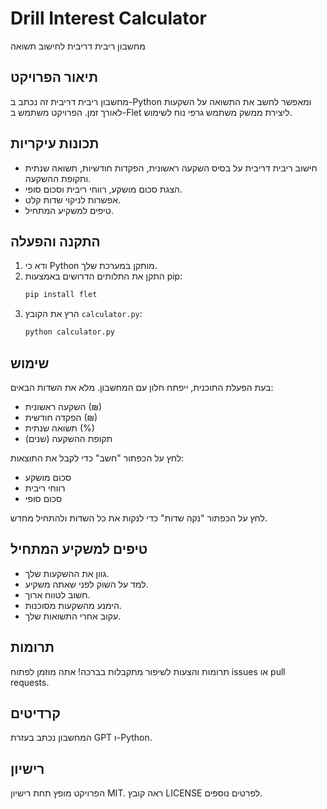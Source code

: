 # Drill Interest Calculator

מחשבון ריבית דריבית לחישוב תשואה

## תיאור הפרויקט
מחשבון ריבית דריבית זה נכתב ב-Python ומאפשר לחשב את התשואה על השקעות לאורך זמן. הפרויקט משתמש ב-Flet ליצירת ממשק משתמש גרפי נוח לשימוש.

## תכונות עיקריות
- חישוב ריבית דריבית על בסיס השקעה ראשונית, הפקדות חודשיות, תשואה שנתית ותקופת ההשקעה.
- הצגת סכום מושקע, רווחי ריבית וסכום סופי.
- אפשרות לניקוי שדות קלט.
- טיפים למשקיע המתחיל.

## התקנה והפעלה
1. ודא כי Python מותקן במערכת שלך.
2. התקן את התלותים הדרושים באמצעות pip:
    ```bash
    pip install flet
    ```
3. הרץ את הקובץ `calculator.py`:
    ```bash
    python calculator.py
    ```

## שימוש
בעת הפעלת התוכנית, ייפתח חלון עם המחשבון. מלא את השדות הבאים:
- השקעה ראשונית (₪)
- הפקדה חודשית (₪)
- תשואה שנתית (%)
- תקופת ההשקעה (שנים)

לחץ על הכפתור "חשב" כדי לקבל את התוצאות:
- סכום מושקע
- רווחי ריבית
- סכום סופי

לחץ על הכפתור "נקה שדות" כדי לנקות את כל השדות ולהתחיל מחדש.

## טיפים למשקיע המתחיל
- גוון את ההשקעות שלך.
- למד על השוק לפני שאתה משקיע.
- חשוב לטווח ארוך.
- הימנע מהשקעות מסוכנות.
- עקוב אחרי התשואות שלך.

## תרומות
תרומות והצעות לשיפור מתקבלות בברכה! אתה מוזמן לפתוח issues או pull requests.

## קרדיטים
המחשבון נכתב בעזרת GPT ו-Python.

## רישיון
הפרויקט מופץ תחת רישיון MIT. ראה קובץ LICENSE לפרטים נוספים.
